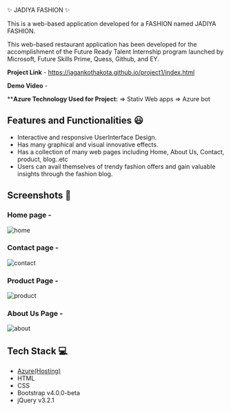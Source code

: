 ✨ JADIYA FASHION  ✨

This is a web-based application developed for a FASHION named JADIYA FASHION.

This web-based restaurant application has been developed for the accomplishment of the Future Ready Talent Internship program launched by Microsoft, Future Skills Prime, Quess, Github, and EY.

**Project Link** - https://jagankothakota.github.io/project1/index.html


**Demo Video** -  

****Azure Technology Used for Project:**
=> Stativ Web apps
=> Azure bot

## Features and Functionalities 😃

- Interactive and responsive UserInterface Design.
- Has many graphical and visual innovative effects.
- Has a collection of many web pages including Home, About Us, Contact, product, blog..etc
- Users can avail themselves of trendy fashion offers and gain valuable insights through the fashion blog.



## Screenshots 📸

### Home page -   
![home](https://github.com/jagankothakota/project1/assets/59262973/47d43fe9-ce4c-4389-9805-847bc2c49fc3)

### Contact page -
![contact](https://github.com/jagankothakota/project1/assets/59262973/4a79d667-d42e-4f75-a0bf-593d5988b5b6)

### Product Page -
![product](https://github.com/jagankothakota/project1/assets/59262973/2ffa5892-97ce-4426-9eb6-2f433d97a37c)

### About Us Page -
![about](https://github.com/jagankothakota/project1/assets/59262973/60e68f1c-0199-4b40-807a-f030ccb616a6)


## Tech Stack 💻

- [Azure(Hosting)](https://azure.microsoft.com/en-in/features/azure-portal/)
- HTML
- CSS
- Bootstrap v4.0.0-beta
- jQuery v3.2.1

